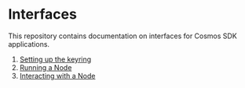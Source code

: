 <!--
order: false
parent:
  order: 5
-->

# Interfaces

This repository contains documentation on interfaces for Cosmos SDK applications.

1. [Setting up the keyring](./keyring.md)
2. [Running a Node](./run-node.md)
3. [Interacting with a Node](./interact-node.md)
